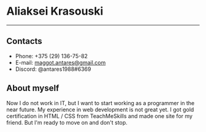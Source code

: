 # Aliaksei Krasouski
---
## Contacts
- Phone: +375 (29) 136-75-82
- E-mail: maggot.antares@gmail.com
- Discord: @antares1988#6369
## About myself
Now I do not work in IT, but I want to start working as a programmer in the near future.
My experience in web development is not great yet. I got gold certification in HTML / CSS from TeachMeSkills and made one site for my friend. But I'm ready to move on and don't stop.
